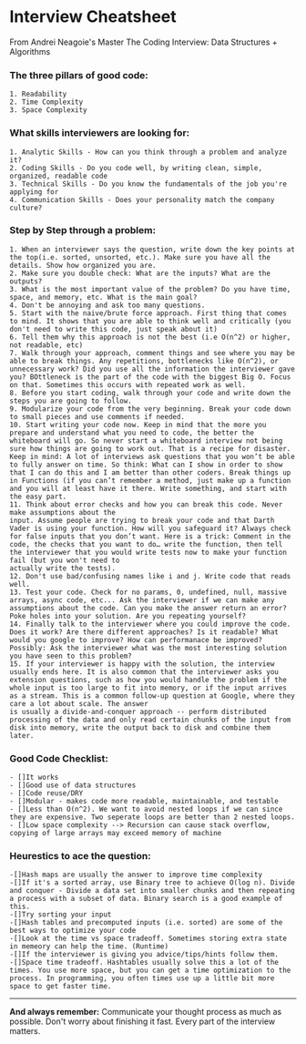 # Interview Cheatsheet
From Andrei Neagoie's Master The Coding Interview: Data Structures + Algorithms

### The three pillars of good code:
    1. Readability
    2. Time Complexity
    3. Space Complexity

### What skills interviewers are looking for:
    1. Analytic Skills - How can you think through a problem and analyze it?
    2. Coding Skills - Do you code well, by writing clean, simple, organized, readable code
    3. Technical Skills - Do you know the fundamentals of the job you're applying for
    4. Communication Skills - Does your personality match the company culture?

### Step by Step through a problem:
    1. When an interviewer says the question, write down the key points at the top(i.e. sorted, unsorted, etc.). Make sure you have all the details. Show how organized you are.
    2. Make sure you double check: What are the inputs? What are the outputs?
    3. What is the most important value of the problem? Do you have time, space, and memory, etc. What is the main goal?
    4. Don't be annoying and ask too many questions.
    5. Start with the naive/brute force approach. First thing that comes to mind. It shows that you are able to think well and critically (you don't need to write this code, just speak about it)
    6. Tell them why this approach is not the best (i.e O(n^2) or higher, not readable, etc)
    7. Walk through your approach, comment things and see where you may be able to break things. Any repetitions, bottlenecks like O(n^2), or unnecessary work? Did you use all the information the interviewer gave you? BOttleneck is the part of the code with the biggest Big O. Focus on that. Sometimes this occurs with repeated work as well.
    8. Before you start coding, walk through your code and write down the steps you are going to follow.
    9. Modularize your code from the very beginning. Break your code down to small pieces and use comments if needed.
    10. Start writing your code now. Keep in mind that the more you prepare and understand what you need to code, the better the whiteboard will go. So never start a whiteboard interview not being sure how things are going to work out. That is a recipe for disaster. Keep in mind: A lot of interviews ask questions that you won’t be able to fully answer on time. So think: What can I show in order to show that I can do this and I am better than other coders. Break things up in Functions (if you can’t remember a method, just make up a function and you will at least have it there. Write something, and start with the easy part.
    11. Think about error checks and how you can break this code. Never make assumptions about the
    input. Assume people are trying to break your code and that Darth Vader is using your function. How will you safeguard it? Always check for false inputs that you don’t want. Here is a trick: Comment in the code, the checks that you want to do… write the function, then tell the interviewer that you would write tests now to make your function fail (but you won't need to
    actually write the tests).
    12. Don't use bad/confusing names like i and j. Write code that reads well.
    13. Test your code. Check for no params, 0, undefined, null, massive arrays, async code, etc... Ask the interviewer if we can make any assumptions about the code. Can you make the answer return an error? Poke holes into your solution. Are you repeating yourself?
    14. Finally talk to the interviewer where you could improve the code. Does it work? Are there different approaches? Is it readable? What would you google to improve? How can performanace be improved? Possibly: Ask the interviewer what was the most interesting solution you have seen to this problem?
    15. If your interviewer is happy with the solution, the interview usually ends here. It is also common that the interviewer asks you extension questions, such as how you would handle the problem if the whole input is too large to fit into memory, or if the input arrives as a stream. This is a common follow-up question at Google, where they care a lot about scale. The answer
    is usually a divide-and-conquer approach -- perform distributed processing of the data and only read certain chunks of the input from disk into memory, write the output back to disk and combine them later.

### Good Code Checklist:
    - []It works
    - []Good use of data structures
    - []Code reuse/DRY
    - []Modular - makes code more readable, maintainable, and testable
    - []Less than O(n^2). We want to avoid nested loops if we can since they are expensive. Two seperate loops are better than 2 nested loops.
    - []Low space complexity --> Recursion can cause stack overflow, copying of large arrays may exceed memory of machine 

### Heurestics to ace the question:
    -[]Hash maps are usually the answer to improve time complexity
    -[]If it's a sorted array, use Binary tree to achieve O(log n). Divide and conquer - Divide a data set into smaller chunks and then repeating a process with a subset of data. Binary search is a good example of this.
    -[]Try sorting your input
    -[]Hash tables and precomputed inputs (i.e. sorted) are some of the best ways to optimize your code
    -[]Look at the time vs space tradeoff. Sometimes storing extra state in memeory can help the time. (Runtime)
    -[]If the interviewer is giving you advice/tips/hints follow them.
    -[]Space time tradeoff. Hashtables usually solve this a lot of the times. You use more space, but you can get a time optimization to the process. In programming, you often times use up a little bit more space to get faster time.

---

**And always remember:** Communicate your thought process as much as possible. Don't worry about finishing it fast. Every part of the interview matters.